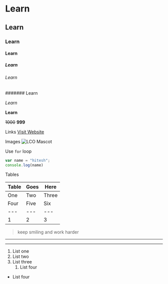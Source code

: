 # Learn
## Learn
### Learn
#### Learn
##### Learn
###### Learn
####### Learn

_Learn_

**Learn**

~~1000~~  **999**

Links
[Visit Website](https://learncodeonline.in "LCO")

Images
![LCO Mascot](https://learncodeonline.in/mascot.png "LCO")

Use `for` loop

```javascript
var name = "hitesh";
console.log(name)
```

Tables

|Table |Goes |Here |
|---|---|---|
|One|Two|Three|
|Four|Five|Six|
|---|---|---|
|1|2|3|

> keep smiling and work harder

---

***

1. List one
2. List two
3. List three
   1. List four
- List four
